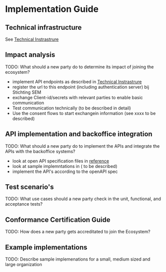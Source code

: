 # Implementation Guide


## Technical infrastructure
See [Technical Instrastrure](documentation/technical-infrastructure.md)

## Impact analysis

TODO: What should a new party do to determine its impact of joining the ecosystem?
* implement API endpoints as described in [Technical Instrastrure](documentation/technical-infrastructure.md)
* register the url to this endpoint (including authentication server) bij Stichting SEM
* exchange Client-id/secrets with relevant parties to enable basic communication
* Test communication technically (to be described in detail)
* Use the consent flows to start exchangein information (see xxxx to be described)

## API implementation and backoffice integration

TODO: What should a new party do to implement the APIs and integrate the APIs with the backoffice systems?
* look at open API specification files in [reference](reference)
* look at sample implemntations in ( to be described)
* implement the API's according to the openAPI spec

## Test scenario's

TODO: What use cases should a new party check in the unit, functional, and acceptance tests?

## Conformance Certification Guide

TODO: How does a new party gets accreditated to join the Ecosystem?

## Example implementations

TODO: Describe sample implemenations for a small, medium sized and large organization